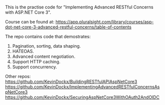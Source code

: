 
This is the practise code for "Implementing Advanced RESTful Concerns with ASP.NET Core 3".

Course can be found at: https://app.pluralsight.com/library/courses/asp-dot-net-core-3-advanced-restful-concerns/table-of-contents

The repo contains code that demostrates:
1. Pagination, sorting, data shaping.
2. HATEOAS.
3. Advanced content negotiation.
4. Support HTTP caching.
5. Support concurrency.


Other repos:
https://github.com/KevinDockx/BuildingRESTfulAPIAspNetCore3
https://github.com/KevinDockx/ImplementingAdvancedRESTfulConcernsAspNetCore3
https://github.com/KevinDockx/SecuringAspNetCore3WithOAuth2AndOIDC
